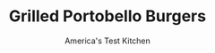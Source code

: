 ---
layout: ../../layouts/MarkdownPostLayout.astro
title: Grilled Portobello Burgers
author: America's Test Kitchen
pubDate: 2023-03-15
description: "There’s just one problem with most portobello mushroom burgers: They have almost no resemblance to a burger."
image_url: https://res.cloudinary.com/hksqkdlah/image/upload/ar_1:1,c_fill,dpr_2.0,f_auto,fl_lossy.progressive.strip_profile,g_faces:auto,q_auto:low,w_344/20847_sfs-grilledportobelloburger-26
tags: ["Main Courses","Vegetables","Vegetarian","Grilling & Barbecue","Sandwiches","Cookbook Collection"]
calories: 3093
protein: 14
carbohydrates: 42
fats: 
fiber: 4
ingredients: ["4 , portobello mushrooms (4 to 5 inches in diameter), stems and gills removed","1/2 cup, extra-virgin olive oil","3 tablespoons, red wine vinegar","1 , garlic clove, minced",", Salt and pepper","4 ounces, feta cheese, crumbled (1 cup)","1/2 cup, jarred roasted red peppers, patted dry and chopped","1/2 cup, oil-packed sun-dried tomatoes, patted dry and chopped","1/2 cup, mayonnaise","1/2 cup, chopped fresh basil","4 (1/2-inch-thick) slices, red onion","4 kaiser, rolls, split","1 ounce (1 cup), baby arugula"]
serves: 4
time: ""
instructions: ["Using tip of paring knife, cut 1/2-inch crosshatch pattern on tops of mushroom caps, 1/16 inch deep. Combine oil, vinegar, garlic, 1 teaspoon salt, and 1/2 teaspoon pepper in 1-gallon zipper-lock bag. Add mushrooms, seal bag, turn to coat, and let sit for at least 30 minutes or up to 1 hour.","Combine feta, red peppers, and sun-dried tomatoes in bowl. Whisk mayonnaise and basil together in separate bowl. Push 1 toothpick horizontally through each onion slice to keep rings intact while grilling.","FOR A CHARCOAL GRILL: Open bottom vent completely. Light large chimney starter filled with charcoal briquettes (6 quarts). When top coals are partially covered with ash, pour evenly over grill. Set cooking grate in place, cover, and open lid vent completely. Heat grill until hot, about 5 minutes.","FOR A GAS GRILL: Turn all burners to high, cover, and heat grill until hot, about 15 minutes. Turn all burners to medium-high.","Clean and oil cooking grate. Remove mushrooms from marinade, reserving excess. Brush onions all over with reserved mushroom marinade. Place onions and mushrooms, gill side up, on grill. Cook (covered if using gas) until mushrooms have released their liquid and are charred on first side, 4 to 6 minutes. Flip mushrooms and onions and continue to cook (covered if using gas) until mushrooms are charred on second side, 3 to 5 minutes.","Transfer onions to platter; remove toothpicks. Transfer mushrooms to platter, gill side up, and divide feta mixture evenly among caps, packing down with hand. Return mushrooms to grill, feta side up, and cook, covered, until heated through, about 3 minutes.","Return mushrooms to platter and tent with aluminum foil. Grill rolls cut sides down until lightly charred, about 1 minute. Spread basil-mayonnaise on bun bottoms and top each with 1 mushroom and 1 onion slice. Divide arugula evenly among burgers, then cap with bun tops. Serve."]
nutrition: ["719 mg Potassium","311 mg Phosphorus","277 mg Calcium","3 mg Iron","44 mg Magnesium","869 mg Sodium","2 mg Zinc","62 g Fat","7 mg Niacin (B3)","28 g Monounsaturated","17 g Polyunsaturated","46 mg Vitamin C","44 mg Cholesterol","13 g Saturated","4 g Fiber","45 µg Folic acid","62 µg Folate (food)","6 g Sugars","39 µg Vitamin K","178 g Water","42 g Carbs","140 µg Folate equivalent (total)","14 g Protein","4 mg Vitamin E","97 µg Vitamin A","773 kcal Energy","3093 calories"]
notes: "If the mushrooms absorb all the marinade, simply brush the onions with olive oil before grilling them
in step 4. To make this recipe vegan, omit the feta and use vegan mayonnaise."
---